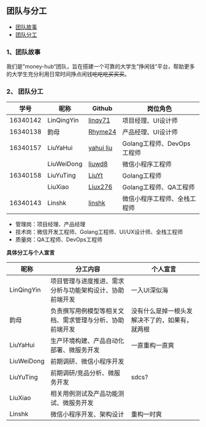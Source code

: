 ## 团队与分工

- [团队故事](https://github.com/money-hub/Dashboard/blob/master/02-team-profile.md#1团队故事)
- [团队分工](https://github.com/money-hub/Dashboard/blob/master/02-team-profile.md#2-团队分工)

### 1、团队故事

我们是”money-hub“团队，旨在搭建一个可靠的大学生”挣闲钱“平台，帮助更多的大学生充分利用日常时间挣点闲钱~~吃吃吃买买买~~。

### 2、 团队分工

| 学号     | 昵称       | Github                                  | 岗位角色                     |
| -------- | ---------- | --------------------------------------- | ---------------------------- |
| 16340142 | LinQingYin | [linqy71](https://github.com/linqy71)   | 项目经理、UI设计师           |
| 16340138 | 韵母  | [Rhyme24](https://github.com/Rhyme24)   | 产品经理、UI设计师           |
| 16340157 | LiuYaHui   | [yahui liu](https://github.com/liuyh73) | Golang工程师、DevOps工程师   |
|          | LiuWeiDong | [liuwd8](https://github.com/liuwd8)     | 微信小程序工程师             |
| 16340158 | LiuYuTing  | [LiuYt](https://github.com/Liu-YT)      | Golang工程师                 |
|          | LiuXiao    | [Liux276](https://github.com/Liux276)   | Golang工程师、QA工程师       |
| 16340143 | Linshk     | [linshk](https://github.com/linshk)     | 微信小程序工程师、全栈工程师 |

- 管理岗：项目经理、产品经理
- 技术岗：微信开发工程师、Golang工程师、UI/UX设计师、全栈工程师
- 质量岗：QA工程师、DevOps工程师



**具体分工与个人宣言**

| 昵称       | 分工内容                                                 | 个人宣言       |
| ---------- | -------------------------------------------------------- | -------------- |
| LinQingYin | 项目管理与进度推进、需求分析与功能架构设计、协助前端开发 |   一入UI深似海     |
| 韵母  | 负责撰写用例模型等相关文档、需求管理与分析、协助前端开发 |  没有什么是掉一根头发解决不了的，如果有，就两根  |
| LiuYaHui   | 生产环境构建、产品自动化部署、微服务开发                 | 一直重构一直爽 |
| LiuWeiDong | 前期调研、微信小程序开发                                 |                |
| LiuYuTing  | 前期调研/竞品分析、微服务开发                           | sdcs?    |
| LiuXiao    | 相关用例测试及产品功能测试、微服务开发                   |                |
| Linshk     | 微信小程序开发、架构设计                                 | 重构一时爽     |





